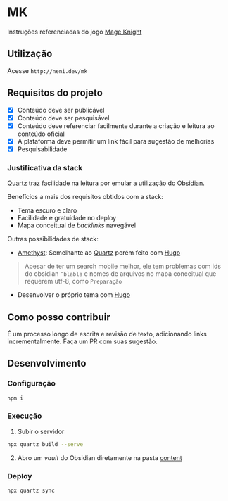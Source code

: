 # MK

Instruções referenciadas do jogo [Mage Knight](https://ludopedia.com.br/jogo/mage-knight-ultimate-edition)

## Utilização

Acesse `http://neni.dev/mk`

## Requisitos do projeto

- [x] Conteúdo deve ser publicável
- [x] Conteúdo deve ser pesquisável
- [x] Conteúdo deve referenciar facilmente durante a criação e leitura ao conteúdo oficial
- [x] A plataforma deve permitir um link fácil para sugestão de melhorias
- [x] Pesquisabilidade

### Justificativa da stack

[Quartz](https://quartz.jzhao.xyz) traz facilidade na leitura por emular a utilização do [Obsidian](https://obsidian.md/).

Benefícios a mais dos requisitos obtidos com a stack:
- Tema escuro e claro
- Facilidade e gratuidade no deploy
- Mapa conceitual de *backlinks* navegável

Outras possibilidades de stack:
- [Amethyst](https://amethyst.bencuan.me): Semelhante ao [Quartz](https://quartz.jzhao.xyz) porém feito com [Hugo](https://gohugo.io/)
> Apesar de ter um search mobile melhor, ele tem problemas com ids do obsidian `^blabla` e nomes de arquivos no mapa conceitual que requerem utf-8, como `Preparação`
- Desenvolver o próprio tema com [Hugo](https://gohugo.io/)

## Como posso contribuir

É um processo longo de escrita e revisão de texto, adicionando links incrementalmente. Faça um PR com suas sugestão.

## Desenvolvimento

### Configuração

```sh
npm i
```

### Execução

1. Subir o servidor
```sh
npx quartz build --serve
```

2. Abro um *vault* do Obsidian diretamente na pasta [content](/content)

### Deploy

```sh
npx quartz sync
```
